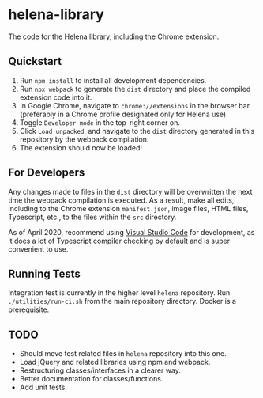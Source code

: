 # helena-library

The code for the Helena library, including the Chrome extension.

## Quickstart

1. Run `npm install` to install all development dependencies.
2. Run `npx webpack` to generate the `dist` directory and place the compiled 
extension code into it.
3. In Google Chrome, navigate to `chrome://extensions` in the browser bar
(preferably in a Chrome profile designated only for Helena use).
4. Toggle `Developer mode` in the top-right corner on.
5. Click `Load unpacked`, and navigate to the `dist` directory generated in this
repository by the webpack compilation.
6. The extension should now be loaded!

## For Developers

Any changes made to files in the `dist` directory will be overwritten the next
time the webpack compilation is executed. As a result, make all edits, including
to the Chrome extension `manifest.json`, image files, HTML files, Typescript,
etc., to the files within the `src` directory.

As of April 2020, recommend using [Visual Studio Code](https://code.visualstudio.com/)
for development, as it does a lot of Typescript compiler checking by default and
is super convenient to use.

## Running Tests

Integration test is currently in the higher level `helena` repository. Run
`./utilities/run-ci.sh` from the main repository directory. Docker is a
prerequisite.

## TODO

- Should move test related files in `helena` repository into this one.
- Load jQuery and related libraries using npm and webpack.
- Restructuring classes/interfaces in a clearer way.
- Better documentation for classes/functions.
- Add unit tests.